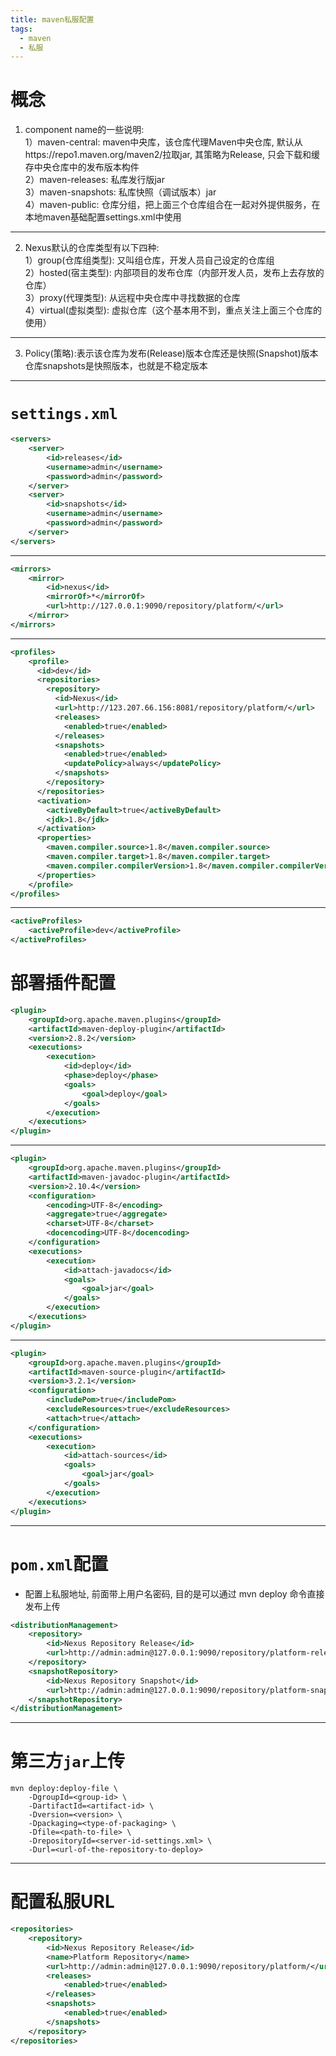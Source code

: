 ```yaml
---
title: maven私服配置
tags:
  - maven
  - 私服
---
```


# 概念
1. component name的一些说明:  
  1）maven-central: maven中央库，该仓库代理Maven中央仓库, 默认从https://repo1.maven.org/maven2/拉取jar, 其策略为Release, 只会下载和缓存中央仓库中的发布版本构件  
  2）maven-releases: 私库发行版jar   
  3）maven-snapshots: 私库快照（调试版本）jar   
  4）maven-public: 仓库分组，把上面三个仓库组合在一起对外提供服务，在本地maven基础配置settings.xml中使用  
  
---

2. Nexus默认的仓库类型有以下四种:  
  1）group(仓库组类型): 又叫组仓库，开发人员自己设定的仓库组  
  2）hosted(宿主类型): 内部项目的发布仓库（内部开发人员，发布上去存放的仓库）  
  3）proxy(代理类型): 从远程中央仓库中寻找数据的仓库  
  4）virtual(虚拟类型): 虚拟仓库（这个基本用不到，重点关注上面三个仓库的使用）  
  
---

3. Policy(策略):表示该仓库为发布(Release)版本仓库还是快照(Snapshot)版本仓库snapshots是快照版本，也就是不稳定版本  

---

# `settings.xml`
```xml
<servers>
    <server>
        <id>releases</id>
        <username>admin</username>
        <password>admin</password>
    </server>
    <server>
        <id>snapshots</id>
        <username>admin</username>
        <password>admin</password>
    </server>
</servers>
```

---

```xml
<mirrors>
    <mirror>
        <id>nexus</id>
        <mirrorOf>*</mirrorOf>
        <url>http://127.0.0.1:9090/repository/platform/</url>
    </mirror>
</mirrors>
```

---

```xml
<profiles>
    <profile>  
      <id>dev</id>
      <repositories>
        <repository>
          <id>Nexus</id>
          <url>http://123.207.66.156:8081/repository/platform/</url>
          <releases>
            <enabled>true</enabled>
          </releases>
          <snapshots>
            <enabled>true</enabled>
            <updatePolicy>always</updatePolicy>
          </snapshots>
        </repository>
      </repositories>
      <activation>
        <activeByDefault>true</activeByDefault>      
        <jdk>1.8</jdk>
      </activation>
      <properties>
        <maven.compiler.source>1.8</maven.compiler.source>
        <maven.compiler.target>1.8</maven.compiler.target>
        <maven.compiler.compilerVersion>1.8</maven.compiler.compilerVersion>
      </properties>
    </profile>
</profiles>
```

---

```xml
<activeProfiles>
    <activeProfile>dev</activeProfile>
</activeProfiles>
```


# 部署插件配置
```xml
<plugin>
    <groupId>org.apache.maven.plugins</groupId>
    <artifactId>maven-deploy-plugin</artifactId>
    <version>2.8.2</version>
    <executions>
        <execution>
            <id>deploy</id>
            <phase>deploy</phase>
            <goals>
                <goal>deploy</goal>
            </goals>
        </execution>
    </executions>
</plugin>
```

---

```xml
<plugin>
    <groupId>org.apache.maven.plugins</groupId>
    <artifactId>maven-javadoc-plugin</artifactId>
    <version>2.10.4</version>
    <configuration>
        <encoding>UTF-8</encoding>
        <aggregate>true</aggregate>
        <charset>UTF-8</charset>
        <docencoding>UTF-8</docencoding>
    </configuration>
    <executions>
        <execution>
            <id>attach-javadocs</id>
            <goals>
                <goal>jar</goal>
            </goals>
        </execution>
    </executions>
</plugin>
```

---

```xml
<plugin>
    <groupId>org.apache.maven.plugins</groupId>
    <artifactId>maven-source-plugin</artifactId>
    <version>3.2.1</version>
    <configuration>
        <includePom>true</includePom>
        <excludeResources>true</excludeResources>
        <attach>true</attach>
    </configuration>
    <executions>
        <execution>
            <id>attach-sources</id>
            <goals>
                <goal>jar</goal>
            </goals>
        </execution>
    </executions>
</plugin>
```

---

# `pom.xml`配置
* 配置上私服地址, 前面带上用户名密码, 目的是可以通过 mvn deploy 命令直接发布上传  
```xml
<distributionManagement>
    <repository>
        <id>Nexus Repository Release</id>
        <url>http://admin:admin@127.0.0.1:9090/repository/platform-release/</url>
    </repository>
    <snapshotRepository>
        <id>Nexus Repository Snapshot</id>
        <url>http://admin:admin@127.0.0.1:9090/repository/platform-snapshot/</url>
    </snapshotRepository>
</distributionManagement>
```

---

# 第三方`jar`上传
```text
mvn deploy:deploy-file \
    -DgroupId=<group-id> \
    -DartifactId=<artifact-id> \
    -Dversion=<version> \
    -Dpackaging=<type-of-packaging> \
    -Dfile=<path-to-file> \
    -DrepositoryId=<server-id-settings.xml> \
    -Durl=<url-of-the-repository-to-deploy>
```

---

# 配置私服URL
```xml
<repositories>
    <repository>
        <id>Nexus Repository Release</id>
        <name>Platform Repository</name>
        <url>http://admin:admin@127.0.0.1:9090/repository/platform/</url>
        <releases>
            <enabled>true</enabled>
        </releases>
        <snapshots>
            <enabled>true</enabled>
        </snapshots>
    </repository>
</repositories>
```
